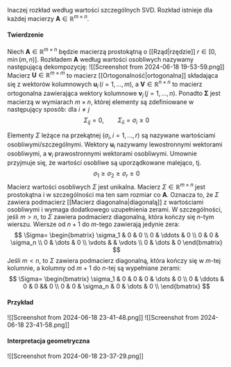 Inaczej rozkład według wartości szczególnych SVD.
Rozkład istnieje dla każdej macierzy $\boldsymbol{A}\in\mathbb{R}^{m\times n}$. 
#### Twierdzenie
Niech $\boldsymbol{A}\in\mathbb{R}^{m\times n}$ będzie macierzą prostokątną o [[Rząd|rzędzie]] $r\in[0, \min(m,n)]$. Rozkładem $\boldsymbol{A}$ według wartości osobliwych nazywamy następującą dekompozycję:
![[Screenshot from 2024-06-18 19-53-59.png]]
Macierz $\boldsymbol{U}\in\mathbb{R}^{m\times m}$ to macierz [[Ortogonalność|ortogonalna]] składająca się z wektorów kolumnowych $\boldsymbol{u}_i \, (i=1,...,m)$, a $\boldsymbol{V}\in\mathbb{R}^{n\times n}$ to macierz ortogonalna zawierająca wektory kolumnowe $\boldsymbol{v}_j\, (j=1,...,n)$. Ponadto $\boldsymbol{\Sigma}$ jest macierzą w wymiarach $m\times n$, której elementy są zdefiniowane w następujący sposób: dla $i\neq j$ 
$$
\Sigma_{ij}=0, \qquad\Sigma_{ii}=\sigma_i\ge0
$$

Elementy $\Sigma$ leżące na przekątnej $(\sigma_i,i=1,...,r)$ są nazywane wartościami osobliwymi/szczególnymi. Wektory $\boldsymbol{u}_i$ nazywamy lewostronnymi wektorami osobliwymi, a $\boldsymbol{v}_i$ prawostronnymi wektorami osobliwymi. 
Umownie przyjmuje się, że wartości osobliwe są uporządkowane malejąco, tj. 
$$
\sigma_1\ge\sigma_2\ge\sigma_r\ge0
$$
Macierz wartości osobliwych $\Sigma$ jest unikalna. Macierz $\Sigma\in\mathbb{R}^{m\times n}$ jest prostokątna i w szczególności ma ten sam rozmiar co $\boldsymbol{A}$. Oznacza to, że $\Sigma$ zawiera podmacierz [[Macierz diagonalna|diagonalą]] z wartościami osobliwymi i wymaga dodatkowego uzupełnienia zerami. W szczególności, jeśli $m\gt n$, to $\Sigma$ zawiera podmacierz diagonalną, która kończy się $n$-tym wierszu. Wiersze od $n+1$ do $m$-tego zawierają jedynie zera:
$$
\Sigma=
\begin{bmatrix}
\sigma_1 & 0 & 0 \\
0  & \ddots & 0 \\
0 & 0 & \sigma_n \\
0 & \dots & 0 \\
\vdots &  & \vdots \\
0 & \dots & 0
\end{bmatrix}
$$
Jeśli $m\lt n$, to $\Sigma$ zawiera podmacierz diagonalną, która kończy się w $m$-tej kolumnie, a kolumny od $m + 1$ do $n$-tej są wypełniane zerami:
$$
\Sigma=
\begin{bmatrix}
\sigma_1 & 0 & 0 & 0 & \dots & 0 \\
0  & \ddots & 0 & 0 && 0 \\
0 & 0 & \sigma_n & 0 & \dots & 0 \\
\end{bmatrix}
$$

#### Przykład
![[Screenshot from 2024-06-18 23-41-48.png]]
![[Screenshot from 2024-06-18 23-41-58.png]]

#### Interpretacja geometryczna
![[Screenshot from 2024-06-18 23-37-29.png]]
